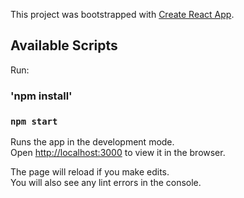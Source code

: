 This project was bootstrapped with [Create React App](https://github.com/facebook/create-react-app).

## Available Scripts

Run:

### 'npm install'

### `npm start`

Runs the app in the development mode.<br />
Open [http://localhost:3000](http://localhost:3000) to view it in the browser.

The page will reload if you make edits.<br />
You will also see any lint errors in the console.

